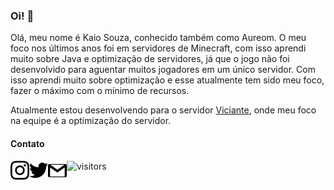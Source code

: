 ### Oi! 👋

Olá, meu nome é Kaio Souza, conhecido também como Aureom. O meu foco nos últimos anos foi em servidores de Minecraft, com isso aprendi muito sobre Java e optimização de servidores, já que o jogo não foi desenvolvido para aguentar muitos jogadores em um único servidor. Com isso aprendi muito sobre optimização e esse atualmente tem sido meu foco, fazer o máximo com o mínimo de recursos.

Atualmente estou desenvolvendo para o servidor [Viciante](https://www.viciante.com.br/), onde meu foco na equipe é a optimização do servidor.



#### Contato

<a href="https://www.instagram.com/kaio.a.souza/"><img align="left" alt="Aureom Instagram" width="30" src="https://raw.githubusercontent.com/Aureom/Aureom/master/assets/instagram.svg"></a> <a href="https://twitter.com/Aureom_"><img align="left" alt="Aureom Twitter" width="30" src="https://raw.githubusercontent.com/Aureom/Aureom/master/assets/twitter.svg"></a> <a href="mailto:kaioaugusto02@gmail.com"><img align="left" alt="Aureom Email" width="30" src="https://raw.githubusercontent.com/Aureom/Aureom/master/assets/gmail.svg"></a>

![visitors](https://visitor-badge.glitch.me/badge?page_id=Aureom.visitor_badge)

